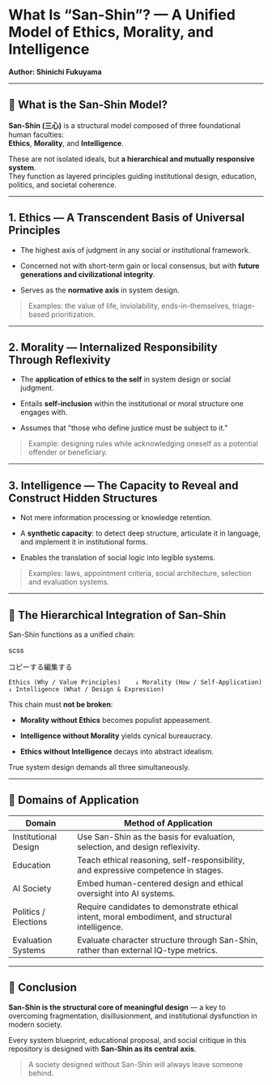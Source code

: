 # What Is “San-Shin”? — A Unified Model of Ethics, Morality, and Intelligence

**Author: Shinichi Fukuyama**

---

## 🔱 What is the San-Shin Model?

**San-Shin (三心)** is a structural model composed of three foundational human faculties:  
**Ethics**, **Morality**, and **Intelligence**.

These are not isolated ideals, but **a hierarchical and mutually responsive system**.  
They function as layered principles guiding institutional design, education, politics, and societal coherence.

---

## 1. Ethics — A Transcendent Basis of Universal Principles

- The highest axis of judgment in any social or institutional framework.
    
- Concerned not with short-term gain or local consensus, but with **future generations and civilizational integrity**.
    
- Serves as the **normative axis** in system design.
    

> Examples: the value of life, inviolability, ends-in-themselves, triage-based prioritization.

---

## 2. Morality — Internalized Responsibility Through Reflexivity

- The **application of ethics to the self** in system design or social judgment.
    
- Entails **self-inclusion** within the institutional or moral structure one engages with.
    
- Assumes that "those who define justice must be subject to it."
    

> Example: designing rules while acknowledging oneself as a potential offender or beneficiary.

---

## 3. Intelligence — The Capacity to Reveal and Construct Hidden Structures

- Not mere information processing or knowledge retention.
    
- A **synthetic capacity**: to detect deep structure, articulate it in language, and implement it in institutional forms.
    
- Enables the translation of social logic into legible systems.
    

> Examples: laws, appointment criteria, social architecture, selection and evaluation systems.

---

## 📐 The Hierarchical Integration of San-Shin

San-Shin functions as a unified chain:

scss

コピーする編集する

`Ethics (Why / Value Principles)    ↓ Morality (How / Self-Application)    ↓ Intelligence (What / Design & Expression)`

This chain must **not be broken**:

- **Morality without Ethics** becomes populist appeasement.
    
- **Intelligence without Morality** yields cynical bureaucracy.
    
- **Ethics without Intelligence** decays into abstract idealism.
    

True system design demands all three simultaneously.

---

## 🧠 Domains of Application

|Domain|Method of Application|
|---|---|
|Institutional Design|Use San-Shin as the basis for evaluation, selection, and design reflexivity.|
|Education|Teach ethical reasoning, self-responsibility, and expressive competence in stages.|
|AI Society|Embed human-centered design and ethical oversight into AI systems.|
|Politics / Elections|Require candidates to demonstrate ethical intent, moral embodiment, and structural intelligence.|
|Evaluation Systems|Evaluate character structure through San-Shin, rather than external IQ-type metrics.|

---

## 📝 Conclusion

**San-Shin is the structural core of meaningful design** — a key to overcoming fragmentation, disillusionment, and institutional dysfunction in modern society.

Every system blueprint, educational proposal, and social critique in this repository is designed with **San-Shin as its central axis**.

> A society designed without San-Shin will always leave someone behind.
